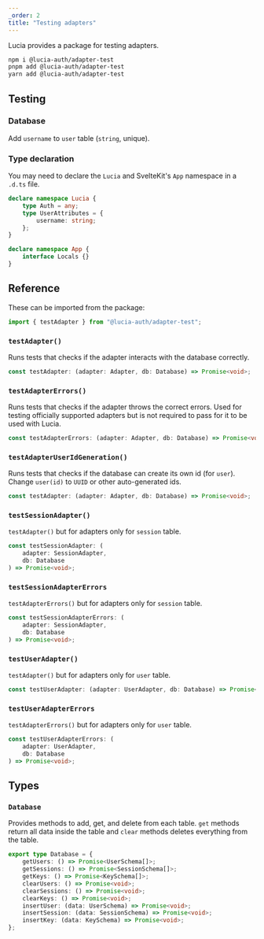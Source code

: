 ```yaml
---
_order: 2
title: "Testing adapters"
---
```


Lucia provides a package for testing adapters.

```bash
npm i @lucia-auth/adapter-test
pnpm add @lucia-auth/adapter-test
yarn add @lucia-auth/adapter-test
```

## Testing

### Database

Add `username` to `user` table (`string`, unique).

### Type declaration

You may need to declare the `Lucia` and SvelteKit's `App` namespace in a `.d.ts` file.

```ts
declare namespace Lucia {
	type Auth = any;
	type UserAttributes = {
		username: string;
	};
}

declare namespace App {
	interface Locals {}
}
```

## Reference

These can be imported from the package:

```ts
import { testAdapter } from "@lucia-auth/adapter-test";
```

### `testAdapter()`

Runs tests that checks if the adapter interacts with the database correctly.

```ts
const testAdapter: (adapter: Adapter, db: Database) => Promise<void>;
```

### `testAdapterErrors()`

Runs tests that checks if the adapter throws the correct errors. Used for testing officially supported adapters but is not required to pass for it to be used with Lucia.

```ts
const testAdapterErrors: (adapter: Adapter, db: Database) => Promise<void>;
```

### `testAdapterUserIdGeneration()`

Runs tests that checks if the database can create its own id (for `user`). Change `user(id)` to `UUID` or other auto-generated ids.

```ts
const testAdapter: (adapter: Adapter, db: Database) => Promise<void>;
```

### `testSessionAdapter()`

`testAdapter()` but for adapters only for `session` table.

```ts
const testSessionAdapter: (
	adapter: SessionAdapter,
	db: Database
) => Promise<void>;
```

### `testSessionAdapterErrors`

`testAdapterErrors()` but for adapters only for `session` table.

```ts
const testSessionAdapterErrors: (
	adapter: SessionAdapter,
	db: Database
) => Promise<void>;
```

### `testUserAdapter()`

`testAdapter()` but for adapters only for `user` table.

```ts
const testUserAdapter: (adapter: UserAdapter, db: Database) => Promise<void>;
```

### `testUserAdapterErrors`

`testAdapterErrors()` but for adapters only for `user` table.

```ts
const testUserAdapterErrors: (
	adapter: UserAdapter,
	db: Database
) => Promise<void>;
```

## Types

### `Database`

Provides methods to add, get, and delete from each table. `get` methods return all data inside the table and `clear` methods deletes everything from the table.

```ts
export type Database = {
	getUsers: () => Promise<UserSchema[]>;
	getSessions: () => Promise<SessionSchema[]>;
	getKeys: () => Promise<KeySchema[]>;
	clearUsers: () => Promise<void>;
	clearSessions: () => Promise<void>;
	clearKeys: () => Promise<void>;
	insertUser: (data: UserSchema) => Promise<void>;
	insertSession: (data: SessionSchema) => Promise<void>;
	insertKey: (data: KeySchema) => Promise<void>;
};
```
